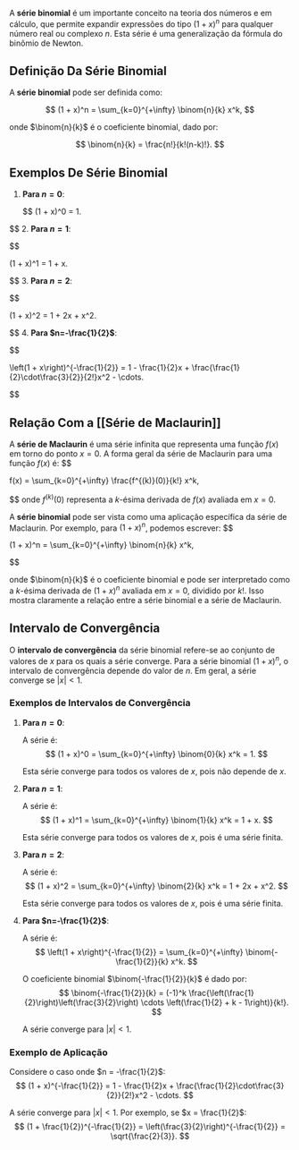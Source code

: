 A **série binomial** é um importante conceito na teoria dos números e em cálculo, que permite expandir expressões do tipo $(1 + x)^n$ para qualquer número real ou complexo $n$. Esta série é uma generalização da fórmula do binômio de Newton.

## Definição Da Série Binomial

A **série binomial** pode ser definida como:

$$
(1 + x)^n = \sum_{k=0}^{+\infty} \binom{n}{k} x^k,
$$

onde $\binom{n}{k}$ é o coeficiente binomial, dado por:

$$
\binom{n}{k} = \frac{n!}{k!(n-k)!}.
$$

## Exemplos De Série Binomial

1. **Para $n=0$**:

   $$
   (1 + x)^0 = 1.


$$
2. **Para $n=1$**:

   
$$

   (1 + x)^1 = 1 + x.

$$
3. **Para $n=2$**:

   
$$

   (1 + x)^2 = 1 + 2x + x^2.

$$
4. **Para $n=-\frac{1}{2}$**:

   
$$

   \left(1 + x\right)^{-\frac{1}{2}} = 1 - \frac{1}{2}x + \frac{\frac{1}{2}\cdot\frac{3}{2}}{2!}x^2 - \cdots.

$$

## Relação Com a [[Série de Maclaurin]]

A **série de Maclaurin** é uma série infinita que representa uma função $f(x)$ em torno do ponto $x=0$. A forma geral da série de Maclaurin para uma função $f(x)$ é:
$$

f(x) = \sum_{k=0}^{+\infty} \frac{f^{(k)}(0)}{k!} x^k,

$$
onde $f^{(k)}(0)$ representa a $k$-ésima derivada de $f(x)$ avaliada em $x=0$.

A **série binomial** pode ser vista como uma aplicação específica da série de Maclaurin. Por exemplo, para $(1 + x)^n$, podemos escrever:
$$

(1 + x)^n = \sum_{k=0}^{+\infty} \binom{n}{k} x^k,

$$

onde $\binom{n}{k}$ é o coeficiente binomial e pode ser interpretado como a $k$-ésima derivada de $(1+x)^n$ avaliada em $x=0$, dividido por $k!$. Isso mostra claramente a relação entre a série binomial e a série de Maclaurin.

## Intervalo de Convergência


O **intervalo de convergência** da série binomial refere-se ao conjunto de valores de $x$ para os quais a série converge. Para a série binomial $(1 + x)^n$, o intervalo de convergência depende do valor de $n$. Em geral, a série converge se $|x| < 1$.

### Exemplos de Intervalos de Convergência

1. **Para $n=0$**:

   A série é:
   $$
   (1 + x)^0 = \sum_{k=0}^{+\infty} \binom{0}{k} x^k = 1.
   $$

   Esta série converge para todos os valores de $x$, pois não depende de $x$.

2. **Para $n=1$**:

   A série é:
   $$
   (1 + x)^1 = \sum_{k=0}^{+\infty} \binom{1}{k} x^k = 1 + x.
   $$

   Esta série converge para todos os valores de $x$, pois é uma série finita.

3. **Para $n=2$**:

   A série é:
   $$
   (1 + x)^2 = \sum_{k=0}^{+\infty} \binom{2}{k} x^k = 1 + 2x + x^2.
   $$

   Esta série converge para todos os valores de $x$, pois é uma série finita.

4. **Para $n=-\frac{1}{2}$**:

   A série é:
   $$
   \left(1 + x\right)^{-\frac{1}{2}} = \sum_{k=0}^{+\infty} \binom{-\frac{1}{2}}{k} x^k.
   $$

   O coeficiente binomial $\binom{-\frac{1}{2}}{k}$ é dado por:
   $$
   \binom{-\frac{1}{2}}{k} = (-1)^k \frac{\left(\frac{1}{2}\right)\left(\frac{3}{2}\right) \cdots \left(\frac{1}{2} + k - 1\right)}{k!}.
   $$

   A série converge para $|x| < 1$.

### Exemplo de Aplicação

Considere o caso onde $n = -\frac{1}{2}$:
$$
(1 + x)^{-\frac{1}{2}} = 1 - \frac{1}{2}x + \frac{\frac{1}{2}\cdot\frac{3}{2}}{2!}x^2 - \cdots.
$$

A série converge para $|x| < 1$. Por exemplo, se $x = \frac{1}{2}$:
$$
(1 + \frac{1}{2})^{-\frac{1}{2}} = \left(\frac{3}{2}\right)^{-\frac{1}{2}} = \sqrt{\frac{2}{3}}.
$$
